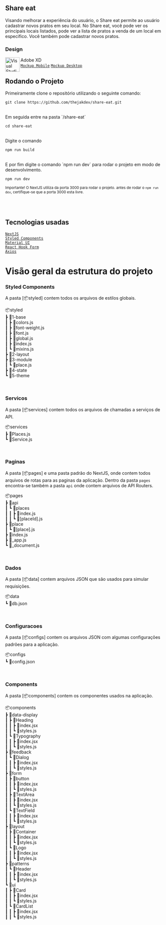 ## Share eat
Visando melhorar a experiência do usuário, o Share eat permite ao usuário cadastrar novos pratos em seu local.
No Share eat, você pode ver os principais locais listados, pode ver a lista de pratos a venda de um local em especifico.
Você também pode cadastrar novos pratos.

### Design

Adobe XD
<img align="left" alt="Visual Studio Code" width="46px" src="https://upload.wikimedia.org/wikipedia/commons/thumb/c/c2/Adobe_XD_CC_icon.svg/1200px-Adobe_XD_CC_icon.svg.png" />
<br/>
[`Mockup Mobile`](https://xd.adobe.com/spec/d1218cae-a616-4c5c-4d3f-551f8e20124d-a710/)
[`Mockup Desktop`](https://xd.adobe.com/view/21c2c8bf-4fb6-4be1-99e7-b45f78160615-7491/)

## Rodando o Projeto

Primeiramente clone o repositório utilizando o seguinte comando:
```
git clone https://github.com/thejakdev/share-eat.git
```
<br/>
Em seguida entre na pasta `/share-eat`

```
cd share-eat
```
<br/>
Digite o comando

```
npm run build
```
<br/>
E por fim digite o comando `npm run dev` para rodar o projeto em modo de desenvolvimento.

```
npm run dev
```
<sub>Importante! O NextJS utiliza da porta 3000 para rodar o projeto. antes de rodar o `npm run dev`, certifique-se que a porta 3000 esta livre.</sub>

<br/>
<br/>

## Tecnologias usadas

[`NextJS`](https://nextjs.org/)<br/>
[`Styled Components`](https://styled-components.com/)<br/>
[`Material UI`](https://material-ui.com/)<br/>
[`React Hook Form`](https://react-hook-form.com/)<br/>
[`Axios`](https://github.com/axios/axios)

# Visão geral da estrutura do projeto
### Styled Components
A pasta [📦styled] contem todos os arquivos de estilos globais.

📦styled<br/>
 ┣ 📂1-base<br/>
 ┃ ┣ 📜colors.js<br/>
 ┃ ┣ 📜font-weight.js<br/>
 ┃ ┣ 📜font.js<br/>
 ┃ ┣ 📜global.js<br/>
 ┃ ┣ 📜index.js<br/>
 ┃ ┗ 📜mixins.js<br/>
 ┣ 📂2-layout<br/>
 ┣ 📂3-module<br/>
 ┃ ┗ 📜place.js<br/>
 ┣ 📂4-state<br/>
 ┗ 📂5-theme<br/>
 
 <br/>
 
 ### Servicos
 A pasta [📦services] contem todos os arquivos de chamadas a serviços de API.

📦services<br/>
 ┣ 📜Places.js<br/>
 ┗ 📜Service.js<br/>
 
 <br/>
 
 ### Paginas
 A pasta [📦pages] e uma pasta padrão do NextJS, onde contem todos arquivos de rotas para as paginas da aplicação.
 Dentro da pasta `pages` encontra-se também a pasta `api` onde contem arquivos de API Routers.
 
📦pages<br/>
 ┣ 📂api<br/>
 ┃ ┗ 📂places<br/>
 ┃ ┃ ┣ 📜index.js<br/>
 ┃ ┃ ┗ 📜[placeId].js<br/>
 ┣ 📂place<br/>
 ┃ ┗ 📜[place].js<br/>
 ┣ 📜index.js<br/>
 ┣ 📜_app.js<br/>
 ┗ 📜_document.js<br/>
 
  <br/>
  
 ### Dados
 A pasta [📦data] contem arquivos JSON que são usados para simular requisições.
 
 📦data<br/>
 ┗ 📜db.json<br/>
  
  <br/>
  
 ### Configuracoes
 A pasta [📦configs] contem os arquivos JSON com algumas configurações padrões para a aplicação.
 
 📦configs<br/>
 ┗ 📜config.json<br/>
   
  <br/>
  
 ### Components
 A pasta [📦components] contem os componentes usados na aplicação.
 
 📦components<br/>
 ┣ 📂data-display<br/>
 ┃ ┣ 📂Heading<br/>
 ┃ ┃ ┣ 📜index.jsx<br/>
 ┃ ┃ ┗ 📜styles.js<br/>
 ┃ ┗ 📂Typography<br/>
 ┃ ┃ ┣ 📜index.jsx<br/>
 ┃ ┃ ┗ 📜styles.js<br/>
 ┣ 📂feedback<br/>
 ┃ ┗ 📂Dialog<br/>
 ┃ ┃ ┣ 📜index.jsx<br/>
 ┃ ┃ ┗ 📜styles.js<br/>
 ┣ 📂form<br/>
 ┃ ┣ 📂button<br/>
 ┃ ┃ ┣ 📜index.jsx<br/>
 ┃ ┃ ┗ 📜styles.js<br/>
 ┃ ┣ 📂TextArea<br/>
 ┃ ┃ ┣ 📜index.jsx<br/>
 ┃ ┃ ┗ 📜styles.js<br/>
 ┃ ┗ 📂TextField<br/>
 ┃ ┃ ┣ 📜index.jsx<br/>
 ┃ ┃ ┗ 📜styles.js<br/>
 ┣ 📂layout<br/>
 ┃ ┣ 📂Container<br/>
 ┃ ┃ ┣ 📜index.jsx<br/>
 ┃ ┃ ┗ 📜styles.js<br/>
 ┃ ┗ 📂Logo<br/>
 ┃ ┃ ┣ 📜index.jsx<br/>
 ┃ ┃ ┗ 📜styles.js<br/>
 ┣ 📂patterns<br/>
 ┃ ┗ 📂Header<br/>
 ┃ ┃ ┣ 📜index.jsx<br/>
 ┃ ┃ ┗ 📜styles.js<br/>
 ┗ 📂ui<br/>
 ┃ ┣ 📂Card<br/>
 ┃ ┃ ┣ 📜index.jsx<br/>
 ┃ ┃ ┗ 📜styles.js<br/>
 ┃ ┗ 📂CardList<br/>
 ┃ ┃ ┣ 📜index.jsx<br/>
 ┃ ┃ ┗ 📜styles.js<br/>
